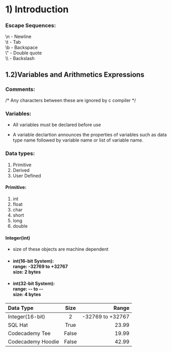 # 1) Introduction

### Escape Sequences:

\n - Newline <br>
\t - Tab <br>
\b - Backspace <br>
\\" - Double quote <br>
\\\ - Backslash <br>

## 1.2)Variables and Arithmetics Expressions

### Comments:
/* Any characters between these are ignored by c compiler */

### Variables:

* All variables must be declared before use

* A variable declartion announces the properties of variables such as data type name followed by variable name or
list of variable name.

### Data types:
1) Primitive
2) Derived
3) User Defined

#### Primitive:
1) int
2) float
3) char
4) short
5) long
6) double

#### Integer(int)
* size of these objects are machine dependent 

* #### int(16-bit System): <br> range: -32769 to +32767 <br> size: 2 bytes

* #### int(32-bit System): <br> range: -- to -- <br> size: 4 bytes

| Data Type              | Size | Range |
| :---------------- | :------: | ----: |
| Integer(16-bit)        |   2    | -32769 to +32767 |
| SQL Hat           |   True   | 23.99 |
| Codecademy Tee    |  False   | 19.99 |
| Codecademy Hoodie |  False   | 42.99 |





